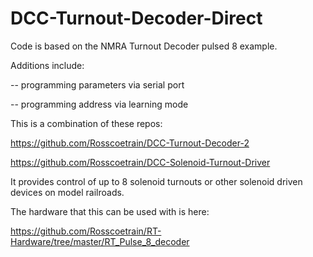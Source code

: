 # DCC-Turnout-Decoder-Direct


Code is based on the NMRA Turnout Decoder pulsed 8 example.

Additions include:

-- programming parameters via serial port

-- programming address via learning mode



This is a combination of these repos:


https://github.com/Rosscoetrain/DCC-Turnout-Decoder-2


https://github.com/Rosscoetrain/DCC-Solenoid-Turnout-Driver


It provides control of up to 8 solenoid turnouts or other solenoid driven devices on model railroads.


The hardware that this can be used with is here:

https://github.com/Rosscoetrain/RT-Hardware/tree/master/RT_Pulse_8_decoder


